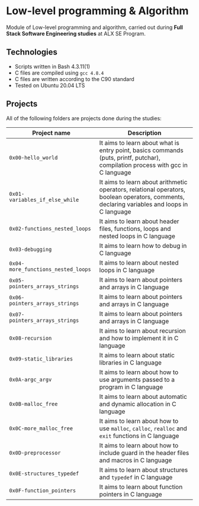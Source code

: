 # Low-level programming & Algorithm
Module of Low-level programming and algorithm, carried out during **Full Stack Software Engineering studies** at ALX SE Program.

## Technologies
* Scripts written in Bash 4.3.11(1)
* C files are compiled using `gcc 4.8.4`
* C files are written according to the C90 standard
* Tested on Ubuntu 20.04 LTS

## Projects
All of the following folders are projects done during the studies:

|Project name |	Description |
|-------------|-------------|
|`0x00-hello_world` |It aims to learn about what is entry point, basics commands (puts, printf, putchar), compilation process with gcc in C language|
|`0x01-variables_if_else_while` |It aims to learn about arithmetic operators, relational operators, boolean operators, comments, declaring variables and loops in C language|
|`0x02-functions_nested_loops` |It aims to learn about header files, functions, loops and nested loops in C language|
|`0x03-debugging` |It aims to learn how to debug in C language|
|`0x04-more_functions_nested_loops` | It aims to learn about nested loops in C language|
|`0x05-pointers_arrays_strings` | It aims to learn about pointers and arrays in C language|
|`0x06-pointers_arrays_strings` |	It aims to learn about pointers and arrays in C language |
|`0x07-pointers_arrays_strings` |	It aims to learn about pointers and arrays in C language |
|`0x08-recursion` |	It aims to learn about recursion and how to implement it in C language |
|`0x09-static_libraries` |	It aims to learn about static libraries in C language |
|`0x0A-argc_argv` |	It aims to learn about how to use arguments passed to a program in C language |
|`0x0B-malloc_free` |	It aims to learn about automatic and dynamic allocation in C language |
|`0x0C-more_malloc_free` |	It aims to learn about how to use `malloc`, `calloc`, `realloc` and `exit` functions in C language |
|`0x0D-preprocessor` |	It aims to learn about how to include guard in the header files and macros in C language |
|`0x0E-structures_typedef` |	It aims to learn about structures and `typedef` in C language |
|`0x0F-function_pointers` |	It aims to learn about function pointers in C language |
